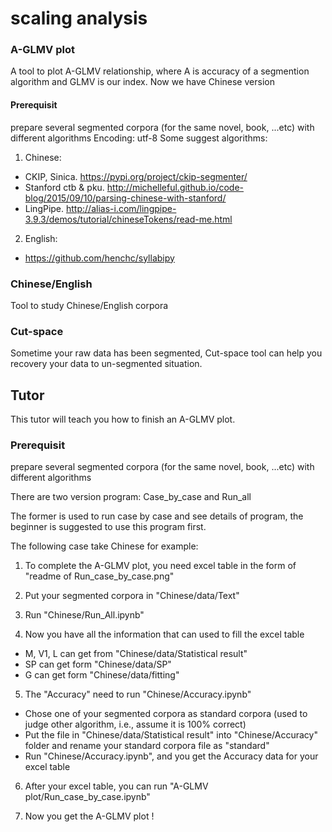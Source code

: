 # scaling analysis

### A-GLMV plot
A tool to plot A-GLMV relationship, where A is accuracy of a segmention algorithm and GLMV is our index.
Now we have Chinese version

#### Prerequisit
prepare several segmented corpora (for the same novel, book, ...etc) with different algorithms
Encoding: utf-8
Some suggest algorithms:

1. Chinese:
* CKIP, Sinica. https://pypi.org/project/ckip-segmenter/
* Stanford ctb & pku. http://michelleful.github.io/code-blog/2015/09/10/parsing-chinese-with-stanford/
* LingPipe. http://alias-i.com/lingpipe-3.9.3/demos/tutorial/chineseTokens/read-me.html

2. English:
* https://github.com/henchc/syllabipy

### Chinese/English
Tool to study Chinese/English corpora
### Cut-space
Sometime your raw data has been segmented, Cut-space tool can help you recovery your data to un-segmented situation.

## Tutor
This tutor will teach you how to finish an A-GLMV plot.
### Prerequisit
prepare several segmented corpora (for the same novel, book, ...etc) with different algorithms

There are two version program: Case_by_case and Run_all

The former is used to run case by case and see details of program, the beginner is suggested to use this program first.

The following case take Chinese for example:

1. To complete the A-GLMV plot, you need excel table in the form of "readme of Run_case_by_case.png"

2. Put your segmented corpora in "Chinese/data/Text"

3. Run "Chinese/Run_All.ipynb"

4. Now you have all the information that can used to fill the excel table
* M, V1, L can get from "Chinese/data/Statistical result"
* SP can get form "Chinese/data/SP"
* G can get form "Chinese/data/fitting"

5. The "Accuracy" need to run "Chinese/Accuracy.ipynb"
* Chose one of your segmented corpora as standard corpora (used to judge other algorithm, i.e., assume it is 100% correct)
* Put the file in "Chinese/data/Statistical result" into "Chinese/Accuracy" folder and rename your standard corpora file as "standard"
* Run "Chinese/Accuracy.ipynb", and you get the Accuracy data for your excel table

6. After your excel table, you can run "A-GLMV plot/Run_case_by_case.ipynb"

7. Now you get the A-GLMV plot !